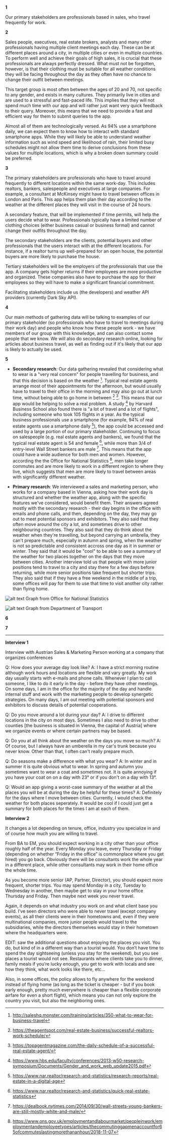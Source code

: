 __1__

Our primary stakeholders are professionals based in sales, who travel frequently for work.

__2__

Sales people, executives, real estate brokers, analysts and many other professionals having multiple client meetings each day. These can be at different places around a city, in multiple cities or even in multiple countries. To perform well and achieve their goals of high sales, it is crucial that these professionals are always perfectly dressed. What must not be forgotten, however, is that their clothing must be suitable for all weather conditions they will be facing throughout the day as they often have no chance to change their outfit between meetings.

This target group is most often between the ages of 20 and 70, not specific to any gender, and exists in many cultures. They primarily live in cities and are used to a stressful and fast-paced life. This implies that they will not spend much time with our app and will rather just want very quick feedback to their query. Moreover, this means that we need to provide a fast and efficient way for them to submit queries to the app.

Almost all of them are technologically versed. As 94% use a smartphone daily, we can expect them to know how to interact with standard smartphone apps. While they will likely be able to understand weather information such as wind speed and likelihood of rain, their limited busy schedules might not allow them time to derive conclusions from these values for multiple locations, which is why a broken down summary could be preferred.

__3__

The primary stakeholders are professionals who have to travel around frequently to different locations within the same work-day. This includes realtors, bankers, salespeople and executives at large companies. For example, a consultant at McKinsey might have to travel between offices in London and Paris. This app helps them plan their day according to the weather at the different places they will visit in the course of 24 hours.

A secondary feature, that will be implemented if time permits, will help the users decide what to wear. Professionals typically have a limited number of clothing choices (either business casual or business formal) and cannot change their outfits throughout the day.

The secondary stakeholders are the clients, potential buyers and other professionals that the users interact with at the different locations. For instance, if a realtor turns up well-prepared for an open house, the potential buyers are more likely to purchase the house.

Tertiary stakeholders will be the employers of the professionals that use the app. A company gets higher returns if their employees are more productive and organized. These companies also have to purchase the app for their employees so they will have to make a significant financial commitment.

Facilitating stakeholders include us (the developers) and weather API providers (currently Dark Sky API).

__4__

Our main methods of gathering data will be talking to examples of our primary stakeholder (so professionals who have to travel to meetings during their work day) and people who know how these people work - we have members of our group with this knowledge, and can also contact some people that we know. We will also do secondary research online, looking for articles about business travel, as well as finding out if it's likely that our app is likely to actually be used.

__5__ 
* __Secondary research__: Our data gathering revealed that considering what to wear is a "very real concern" for people travelling for business, and that this decision is based on the weather [^1]. Typical real estate agents arrange most of their appointments for the afternoon, but would usually have to travel to their office in the morning and may also go out at lunch time, without being able to go home in between [^5] [^6]. This means that our app would be helping to solve a real problem.
A study [^7] by Harvard Business School also found there is "a lot of travel and a lot of flights", including someone who took 105 flights in a year.
As the typical business professionals use a smartphone (for example, 94% of real estate agents use a smartphone daily [^2]), the app could be accessed and used by a large portion of our primary stakeholder.
Continuing to focus on salespeople (e.g. real estate agents and bankers), we found that the typical real estate agent is 54 and female [^3], while more than 3/4 of entry-level Wall Street bankers are male [^4]. This means that the app could have a wide audience for both men and women. However, according the the Office for National Statistics [^8], men take longer commutes and are more likely to work in a different region to where they live, which suggests that men are more likely to travel between areas with significantly different weather.

* __Primary research__: We interviewed a sales and marketing person, who works for a company based in Vienna, asking how their work day is structured and whether the weather app, along with the specific features we've considered, would benefit them. Their answers agreed mostly with the secondary research - their day begins in the office with emails and phone calls, and then, depending on the day, they may go out to meet potential sponsors and exhibitors. They also said that they often move around the city a lot, and sometimes drive to other neighbouring countries. They also said that they do think about the weather when they're travelling, but beyond carrying an umbrella, they can't prepare much, especially in autumn and spring, when the weather is not so predictable and consistent accross one day as it in summer or winter. They said that it would be "cool" to be able to see a summary of the weather for two places together on the days that they move between cities. Another interview told us that people with more junior positions tend to travel to a city and stay there for a few days before returning, while more senior positions take frequent but shorter trips. They also said that if they have a free weekend in the middle of a trip, some offices will pay for them to use that time to visit another city rather than flying home.

![alt text](https://github.com/btfs2/studious-spork/blob/master/Planning/officeForNationalStatistics.JPG "Office for National Statistics")
Graph from Office for National Statistics

![alt text](https://github.com/btfs2/studious-spork/blob/master/Planning/commutingAndBusinessTrips.png "Department of Transport")
Graph from Department of Transport




[^1]: http://saleshq.monster.com/training/articles/350-what-to-wear-for-business-travel

[^2]: https://www.nar.realtor/research-and-statistics/research-reports/real-estate-in-a-digital-age

[^3]: https://www.nar.realtor/research-and-statistics/quick-real-estate-statistics

[^4]: https://dealbook.nytimes.com/2014/09/30/wall-streets-young-bankers-are-still-mostly-white-and-male/

[^5]: https://theagentspot.com/real-estate-business/successful-realtors-work-schedule/

[^6]: https://topagentmagazine.com/the-daily-schedule-of-a-successful-real-estate-agent/

[^7]: https://www.hbs.edu/faculty/conferences/2013-w50-research-symposium/Documents/Gender_and_work_web_update2015.pdf

[^8]: https://www.ons.gov.uk/employmentandlabourmarket/peopleinwork/employmentandemployeetypes/articles/thecommutinggapmenaccountfor65ofcommuteslastingmorethananhour/2018-11-07


__6__




__7__



____________
__Interview 1__

Interview with Austrian Sales & Marketing Person working at a company that organizes conferences

Q: How does your average day look like? A: I have a strict morning routine although work hours and locations are flexible and vary greatly. My work day usually starts with e-mails and phone calls. Whenever I plan to call someone, I like to do it early in the day - before they have other meetings. On some days, I am in the office for the majority of the day and handle internal stuff and work with the marketing people to develop synergetic strategies. On many days, I am out meeting with potential sponsors and exhibitors to discuss details of potential cooperations.

Q: Do you move around a lot during your day? A: I drive to different locations in the city on most days. Sometimes I also need to drive to other counties [the business is situated in Vienna, the capital of Austria] where we organize events or where certain partners may be based.

Q: Do you at all think about the weather on the days you move so much? A: Of course, but I always have an umberella in my car's trunk because you never know. Other than that, I often can't really prepare much.

Q: Do seasons make a difference with what you wear? A: In winter and in summer it is quite obvious what to wear. In spring and autumn you sometimes want to wear a coat and sometimes not. It is quite annoying if you have your coat on on a day with 23° or if you don't on a day with 13°.

Q: Would an app giving a worst-case summary of the weather at all the places you will be at during the day be helpful for these times? A: Definitely for the days where I move between cities. Currently, I would check the weather for both places seperately. It would be cool if I could just get a summary for both places for the times I am at each of them.


__Interview 2__

It changes a lot depending on tenure, office, industry you specialize in and of course how much you are willing to travel.

From BA to EM, you should expect working in a city other than your office roughly half of the year. Every Monday you leave, every Thursday or Friday (depending on whether “Friday in the office” is commonplace where you get hired) you go back. Obviously there will be consultants work the whole year in a different place, while other consultants may work in their home office the whole time.

As you become more senior (AP, Partner, Director), you should expect more frequent, shorter trips. You may spend Monday in a city, Tuesday to Wednesday in another, then maybe get to stay in your home office Thursday and Friday. Then maybe next week you never travel.

Again, it depends on what industry you work on and what client base you build. I’ve seen directors who were able to never travel (except company events), as all their clients were in their hometowns and, even if they were multinational companies, more junior people would travel to the subsidiaries, while the directors themselves would stay in their hometown where the headquarters were.

EDIT: saw the additional questions about enjoying the places you visit. You do, but kind of in a different way than a tourist would. You don’t have time to spend the day sightseeing (unless you stay for the weekend), but you see places a tourist would not see. Restaurants where clients take you to dinner, family meals if you’re lucky enough, you get to work with locals and see how they think, what work looks like there, etc…

Also, in some offices, the policy allows to fly anywhere for the weekend instead of flying home (as long as the ticket is cheaper - but if you book early enough, pretty much everywhere is cheaper than a flexible corporate airfare for even a short flight), which means you can not only explore the country you visit, but also the neighboring ones.
